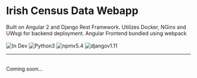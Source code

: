 # Irish Census Data Webapp

Built on Angular 2 and Django Rest Framework. Utilizes Docker, NGinx and UWsgi for backend deployment. Angular Frontend bundled using webpack
<br/><br/>
<img src="https://img.shields.io/badge/status-in%20dev-yellow.svg" alt="In Dev">
<img src="https://img.shields.io/badge/Python-3-yellowgreen.svg" alt="Python3">
<img src="https://img.shields.io/badge/npm-v5.4-blue.svg" alt="npmv5.4">
<img src="https://img.shields.io/badge/django-v1.11-blue.svg" alt="djangov1.11">

<hr>
<br/>
Coming soon...
